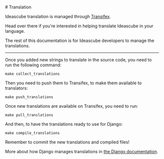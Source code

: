 # Translation

Ideascube translation is managed through [Transifex](https://www.transifex.com/organization/ideascube/dashboard/ideascube).

Head over there if you're interested in helping translate Ideascube in your
language.

The rest of this documentation is for Ideascube developers to manage the
translations.

---

Once you added new strings to translate in the source code, you need to run the
following command:

    make collect_translations

Then you need to push them to Transifex, to make them available to
translators:

    make push_translations

Once new translations are available on Transifex, you need to run:

    make pull_translations

And then, to have the translations ready to use for Django:

    make compile_translations

Remember to commit the new translations and compiled files!

More about how Django manages translations in [the Django documentation](https://docs.djangoproject.com/en/1.10/topics/i18n/).
